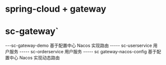 # spring-cloud + gateway


# sc-gateway`
---sc-gateway-demo 基于配置中心 Nacos 实现路由
----- sc-userservice 用户服务
----- sc-orderservice 用户服务
----- sc gateway-nacos-config 基于配置中心 Nacos 实现动态路由